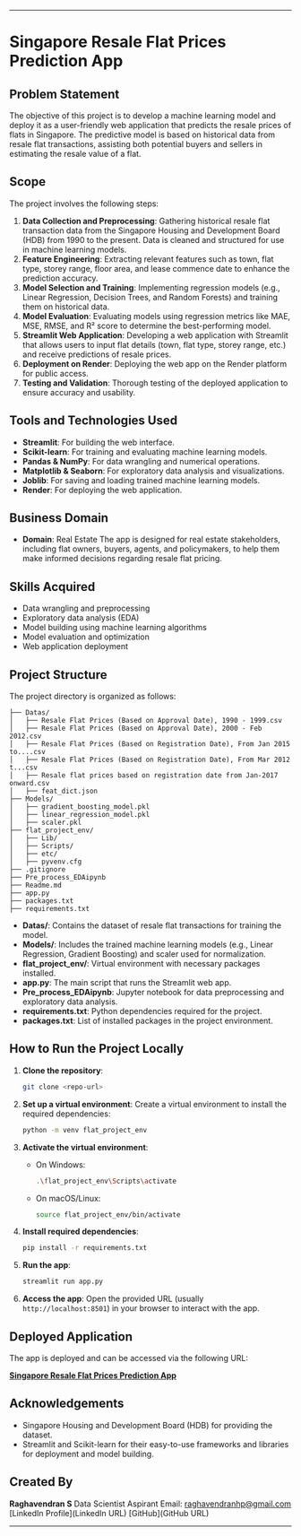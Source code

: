 

---

# Singapore Resale Flat Prices Prediction App

## Problem Statement

The objective of this project is to develop a machine learning model and deploy it as a user-friendly web application that predicts the resale prices of flats in Singapore. The predictive model is based on historical data from resale flat transactions, assisting both potential buyers and sellers in estimating the resale value of a flat.



## Scope

The project involves the following steps:

1. **Data Collection and Preprocessing**: Gathering historical resale flat transaction data from the Singapore Housing and Development Board (HDB) from 1990 to the present. Data is cleaned and structured for use in machine learning models.
2. **Feature Engineering**: Extracting relevant features such as town, flat type, storey range, floor area, and lease commence date to enhance the prediction accuracy.
3. **Model Selection and Training**: Implementing regression models (e.g., Linear Regression, Decision Trees, and Random Forests) and training them on historical data.
4. **Model Evaluation**: Evaluating models using regression metrics like MAE, MSE, RMSE, and R² score to determine the best-performing model.
5. **Streamlit Web Application**: Developing a web application with Streamlit that allows users to input flat details (town, flat type, storey range, etc.) and receive predictions of resale prices.
6. **Deployment on Render**: Deploying the web app on the Render platform for public access.
7. **Testing and Validation**: Thorough testing of the deployed application to ensure accuracy and usability.

## Tools and Technologies Used

* **Streamlit**: For building the web interface.
* **Scikit-learn**: For training and evaluating machine learning models.
* **Pandas & NumPy**: For data wrangling and numerical operations.
* **Matplotlib & Seaborn**: For exploratory data analysis and visualizations.
* **Joblib**: For saving and loading trained machine learning models.
* **Render**: For deploying the web application.

## Business Domain

* **Domain**: Real Estate
  The app is designed for real estate stakeholders, including flat owners, buyers, agents, and policymakers, to help them make informed decisions regarding resale flat pricing.

## Skills Acquired

* Data wrangling and preprocessing
* Exploratory data analysis (EDA)
* Model building using machine learning algorithms
* Model evaluation and optimization
* Web application deployment

## Project Structure

The project directory is organized as follows:

```
├── Datas/
│   ├── Resale Flat Prices (Based on Approval Date), 1990 - 1999.csv
│   ├── Resale Flat Prices (Based on Approval Date), 2000 - Feb 2012.csv
│   ├── Resale Flat Prices (Based on Registration Date), From Jan 2015 to....csv
│   ├── Resale Flat Prices (Based on Registration Date), From Mar 2012 t...csv
│   ├── Resale flat prices based on registration date from Jan-2017 onward.csv
│   ├── feat_dict.json
├── Models/
│   ├── gradient_boosting_model.pkl
│   ├── linear_regression_model.pkl
│   ├── scaler.pkl
├── flat_project_env/
│   ├── Lib/
│   ├── Scripts/
│   ├── etc/
│   ├── pyvenv.cfg
├── .gitignore
├── Pre_process_EDAipynb
├── Readme.md
├── app.py
├── packages.txt
├── requirements.txt
```

* **Datas/**: Contains the dataset of resale flat transactions for training the model.
* **Models/**: Includes the trained machine learning models (e.g., Linear Regression, Gradient Boosting) and scaler used for normalization.
* **flat\_project\_env/**: Virtual environment with necessary packages installed.
* **app.py**: The main script that runs the Streamlit web app.
* **Pre\_process\_EDAipynb**: Jupyter notebook for data preprocessing and exploratory data analysis.
* **requirements.txt**: Python dependencies required for the project.
* **packages.txt**: List of installed packages in the project environment.

## How to Run the Project Locally

1. **Clone the repository**:

   ```bash
   git clone <repo-url>
   ```

2. **Set up a virtual environment**:
   Create a virtual environment to install the required dependencies:

   ```bash
   python -m venv flat_project_env
   ```

3. **Activate the virtual environment**:

   * On Windows:

     ```bash
     .\flat_project_env\Scripts\activate
     ```
   * On macOS/Linux:

     ```bash
     source flat_project_env/bin/activate
     ```

4. **Install required dependencies**:

   ```bash
   pip install -r requirements.txt
   ```

5. **Run the app**:

   ```bash
   streamlit run app.py
   ```

6. **Access the app**: Open the provided URL (usually `http://localhost:8501`) in your browser to interact with the app.

## Deployed Application

The app is deployed and can be accessed via the following URL:

[**Singapore Resale Flat Prices Prediction App**](https://resale-revelations-a-predictive.onrender.com)

## Acknowledgements

* Singapore Housing and Development Board (HDB) for providing the dataset.
* Streamlit and Scikit-learn for their easy-to-use frameworks and libraries for deployment and model building.

## Created By

**Raghavendran S**
Data Scientist Aspirant
Email: [raghavendranhp@gmail.com](mailto:raghavendranhp@gmail.com)
[LinkedIn Profile](LinkedIn URL)
[GitHub](GitHub URL)

---



